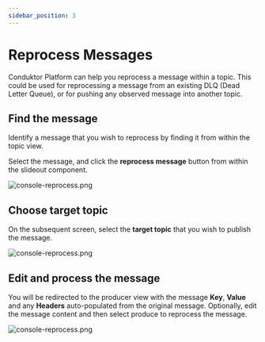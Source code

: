 ```yaml
---
sidebar_position: 3
---
```


# Reprocess Messages

Conduktor Platform can help you reprocess a message within a topic. This could be used for reprocessing a message from an existing DLQ (Dead Letter Queue), or for pushing any observed message into another topic.

## Find the message

Identify a message that you wish to reprocess by finding it from within the topic view. 

Select the message, and click the **reprocess message** button from within the slideout component.

![console-reprocess.png](/img/console/console-reprocess.png)

## Choose target topic
On the subsequent screen, select the **target topic** that you wish to publish the message.  

![console-reprocess.png](/img/console/console-reprocess-2.png)

## Edit and process the message
You will be redirected to the producer view with the message **Key**, **Value** and any **Headers** auto-populated from the original message. Optionally, edit the message content and then select produce to reprocess the message.  

![console-reprocess.png](/img/console/console-reprocess-3.png)
